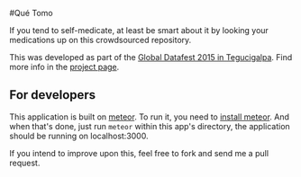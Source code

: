 #Qué Tomo

If you tend to self-medicate, at least be smart about it by looking your medications up on this crowdsourced repository.

This was developed as part of the [Global Datafest 2015 in Tegucigalpa](www.global.datafest.net/cities/tegucigalpa). Find more info in the [project page](http://www.global.datafest.net/a/datafest.net/globalurbandatafest/projects/que-tomo).

## For developers

This application is built on [meteor](https://www.meteor.com). To run it, you need to [install meteor](http://docs.meteor.com/#/basic/quickstart). And when that's done, just run `meteor` within this app's directory, the application should be running on localhost:3000. 

If you intend to improve upon this, feel free to fork and send me a pull request.
